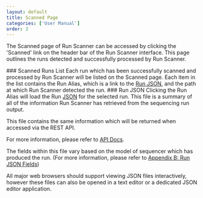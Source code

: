 ```yaml
---
layout: default
title: Scanned Page
categories: ['User Manual']
order: 3
---
```

<!-- TODO: image -->
The Scanned page of Run Scanner can be accessed by clicking the 'Scanned' link on the header bar of the Run Scanner interface. This page outlines the runs detected and successfully processed by Run Scanner.

<a id="scanned-list" />
### Scanned Runs List
Each run which has been successfully scanned and processed by Run Scanner will be listed on the Scanned page. Each item in the list contains the Run Alias, which is a link to the <a href="#json">Run JSON</a>, and the path at which Run Scanner detected the run. 

<a id="json" />
### Run JSON
Clicking the Run Alias will load the Run <a href="https://en.wikipedia.org/wiki/JSON">JSON</a> for the selected run. This file is a summary of all of the information Run Scanner has retrieved from the sequencing run output. 

This file contains the same information which will be returned when accessed via the REST API.
<!-- right? --> For more information, please refer to <a href="api.html">API Docs</a>.

The fields within this file vary based on the model of sequencer which has produced the run. (For more information, please refer to <a href="appendices.html#B">Appendix B: Run JSON Fields</a>)

All major web browsers should support viewing JSON files interactively, <!-- right? --> however these files can also be opened in a text editor or a dedicated JSON editor application.
